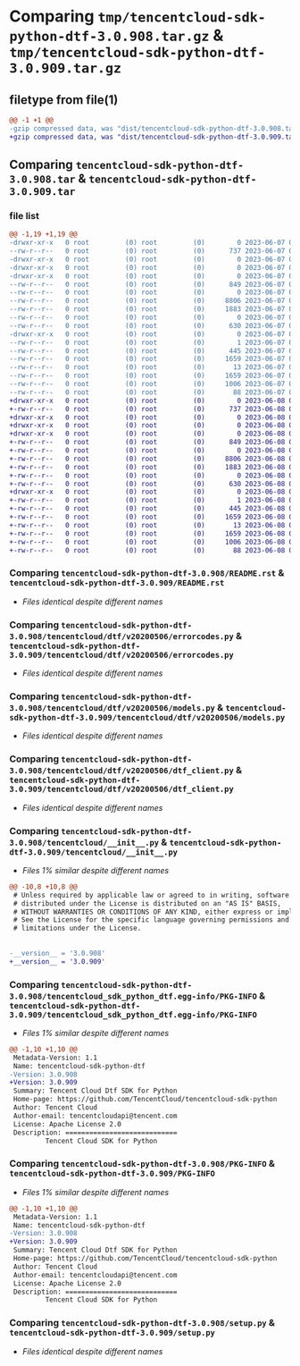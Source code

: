# Comparing `tmp/tencentcloud-sdk-python-dtf-3.0.908.tar.gz` & `tmp/tencentcloud-sdk-python-dtf-3.0.909.tar.gz`

## filetype from file(1)

```diff
@@ -1 +1 @@
-gzip compressed data, was "dist/tencentcloud-sdk-python-dtf-3.0.908.tar", last modified: Wed Jun  7 00:23:16 2023, max compression
+gzip compressed data, was "dist/tencentcloud-sdk-python-dtf-3.0.909.tar", last modified: Thu Jun  8 00:23:49 2023, max compression
```

## Comparing `tencentcloud-sdk-python-dtf-3.0.908.tar` & `tencentcloud-sdk-python-dtf-3.0.909.tar`

### file list

```diff
@@ -1,19 +1,19 @@
-drwxr-xr-x   0 root         (0) root         (0)        0 2023-06-07 00:23:16.000000 tencentcloud-sdk-python-dtf-3.0.908/
--rw-r--r--   0 root         (0) root         (0)      737 2023-06-07 00:23:16.000000 tencentcloud-sdk-python-dtf-3.0.908/README.rst
-drwxr-xr-x   0 root         (0) root         (0)        0 2023-06-07 00:23:16.000000 tencentcloud-sdk-python-dtf-3.0.908/tencentcloud/
-drwxr-xr-x   0 root         (0) root         (0)        0 2023-06-07 00:23:16.000000 tencentcloud-sdk-python-dtf-3.0.908/tencentcloud/dtf/
-drwxr-xr-x   0 root         (0) root         (0)        0 2023-06-07 00:23:16.000000 tencentcloud-sdk-python-dtf-3.0.908/tencentcloud/dtf/v20200506/
--rw-r--r--   0 root         (0) root         (0)      849 2023-06-07 00:23:16.000000 tencentcloud-sdk-python-dtf-3.0.908/tencentcloud/dtf/v20200506/errorcodes.py
--rw-r--r--   0 root         (0) root         (0)        0 2023-06-07 00:23:16.000000 tencentcloud-sdk-python-dtf-3.0.908/tencentcloud/dtf/v20200506/__init__.py
--rw-r--r--   0 root         (0) root         (0)     8806 2023-06-07 00:23:16.000000 tencentcloud-sdk-python-dtf-3.0.908/tencentcloud/dtf/v20200506/models.py
--rw-r--r--   0 root         (0) root         (0)     1883 2023-06-07 00:23:16.000000 tencentcloud-sdk-python-dtf-3.0.908/tencentcloud/dtf/v20200506/dtf_client.py
--rw-r--r--   0 root         (0) root         (0)        0 2023-06-07 00:23:16.000000 tencentcloud-sdk-python-dtf-3.0.908/tencentcloud/dtf/__init__.py
--rw-r--r--   0 root         (0) root         (0)      630 2023-06-07 00:23:16.000000 tencentcloud-sdk-python-dtf-3.0.908/tencentcloud/__init__.py
-drwxr-xr-x   0 root         (0) root         (0)        0 2023-06-07 00:23:16.000000 tencentcloud-sdk-python-dtf-3.0.908/tencentcloud_sdk_python_dtf.egg-info/
--rw-r--r--   0 root         (0) root         (0)        1 2023-06-07 00:23:16.000000 tencentcloud-sdk-python-dtf-3.0.908/tencentcloud_sdk_python_dtf.egg-info/dependency_links.txt
--rw-r--r--   0 root         (0) root         (0)      445 2023-06-07 00:23:16.000000 tencentcloud-sdk-python-dtf-3.0.908/tencentcloud_sdk_python_dtf.egg-info/SOURCES.txt
--rw-r--r--   0 root         (0) root         (0)     1659 2023-06-07 00:23:16.000000 tencentcloud-sdk-python-dtf-3.0.908/tencentcloud_sdk_python_dtf.egg-info/PKG-INFO
--rw-r--r--   0 root         (0) root         (0)       13 2023-06-07 00:23:16.000000 tencentcloud-sdk-python-dtf-3.0.908/tencentcloud_sdk_python_dtf.egg-info/top_level.txt
--rw-r--r--   0 root         (0) root         (0)     1659 2023-06-07 00:23:16.000000 tencentcloud-sdk-python-dtf-3.0.908/PKG-INFO
--rw-r--r--   0 root         (0) root         (0)     1006 2023-06-07 00:23:16.000000 tencentcloud-sdk-python-dtf-3.0.908/setup.py
--rw-r--r--   0 root         (0) root         (0)       88 2023-06-07 00:23:16.000000 tencentcloud-sdk-python-dtf-3.0.908/setup.cfg
+drwxr-xr-x   0 root         (0) root         (0)        0 2023-06-08 00:23:49.000000 tencentcloud-sdk-python-dtf-3.0.909/
+-rw-r--r--   0 root         (0) root         (0)      737 2023-06-08 00:23:49.000000 tencentcloud-sdk-python-dtf-3.0.909/README.rst
+drwxr-xr-x   0 root         (0) root         (0)        0 2023-06-08 00:23:49.000000 tencentcloud-sdk-python-dtf-3.0.909/tencentcloud/
+drwxr-xr-x   0 root         (0) root         (0)        0 2023-06-08 00:23:49.000000 tencentcloud-sdk-python-dtf-3.0.909/tencentcloud/dtf/
+drwxr-xr-x   0 root         (0) root         (0)        0 2023-06-08 00:23:49.000000 tencentcloud-sdk-python-dtf-3.0.909/tencentcloud/dtf/v20200506/
+-rw-r--r--   0 root         (0) root         (0)      849 2023-06-08 00:23:49.000000 tencentcloud-sdk-python-dtf-3.0.909/tencentcloud/dtf/v20200506/errorcodes.py
+-rw-r--r--   0 root         (0) root         (0)        0 2023-06-08 00:23:49.000000 tencentcloud-sdk-python-dtf-3.0.909/tencentcloud/dtf/v20200506/__init__.py
+-rw-r--r--   0 root         (0) root         (0)     8806 2023-06-08 00:23:49.000000 tencentcloud-sdk-python-dtf-3.0.909/tencentcloud/dtf/v20200506/models.py
+-rw-r--r--   0 root         (0) root         (0)     1883 2023-06-08 00:23:49.000000 tencentcloud-sdk-python-dtf-3.0.909/tencentcloud/dtf/v20200506/dtf_client.py
+-rw-r--r--   0 root         (0) root         (0)        0 2023-06-08 00:23:49.000000 tencentcloud-sdk-python-dtf-3.0.909/tencentcloud/dtf/__init__.py
+-rw-r--r--   0 root         (0) root         (0)      630 2023-06-08 00:23:49.000000 tencentcloud-sdk-python-dtf-3.0.909/tencentcloud/__init__.py
+drwxr-xr-x   0 root         (0) root         (0)        0 2023-06-08 00:23:49.000000 tencentcloud-sdk-python-dtf-3.0.909/tencentcloud_sdk_python_dtf.egg-info/
+-rw-r--r--   0 root         (0) root         (0)        1 2023-06-08 00:23:49.000000 tencentcloud-sdk-python-dtf-3.0.909/tencentcloud_sdk_python_dtf.egg-info/dependency_links.txt
+-rw-r--r--   0 root         (0) root         (0)      445 2023-06-08 00:23:49.000000 tencentcloud-sdk-python-dtf-3.0.909/tencentcloud_sdk_python_dtf.egg-info/SOURCES.txt
+-rw-r--r--   0 root         (0) root         (0)     1659 2023-06-08 00:23:49.000000 tencentcloud-sdk-python-dtf-3.0.909/tencentcloud_sdk_python_dtf.egg-info/PKG-INFO
+-rw-r--r--   0 root         (0) root         (0)       13 2023-06-08 00:23:49.000000 tencentcloud-sdk-python-dtf-3.0.909/tencentcloud_sdk_python_dtf.egg-info/top_level.txt
+-rw-r--r--   0 root         (0) root         (0)     1659 2023-06-08 00:23:49.000000 tencentcloud-sdk-python-dtf-3.0.909/PKG-INFO
+-rw-r--r--   0 root         (0) root         (0)     1006 2023-06-08 00:23:49.000000 tencentcloud-sdk-python-dtf-3.0.909/setup.py
+-rw-r--r--   0 root         (0) root         (0)       88 2023-06-08 00:23:49.000000 tencentcloud-sdk-python-dtf-3.0.909/setup.cfg
```

### Comparing `tencentcloud-sdk-python-dtf-3.0.908/README.rst` & `tencentcloud-sdk-python-dtf-3.0.909/README.rst`

 * *Files identical despite different names*

### Comparing `tencentcloud-sdk-python-dtf-3.0.908/tencentcloud/dtf/v20200506/errorcodes.py` & `tencentcloud-sdk-python-dtf-3.0.909/tencentcloud/dtf/v20200506/errorcodes.py`

 * *Files identical despite different names*

### Comparing `tencentcloud-sdk-python-dtf-3.0.908/tencentcloud/dtf/v20200506/models.py` & `tencentcloud-sdk-python-dtf-3.0.909/tencentcloud/dtf/v20200506/models.py`

 * *Files identical despite different names*

### Comparing `tencentcloud-sdk-python-dtf-3.0.908/tencentcloud/dtf/v20200506/dtf_client.py` & `tencentcloud-sdk-python-dtf-3.0.909/tencentcloud/dtf/v20200506/dtf_client.py`

 * *Files identical despite different names*

### Comparing `tencentcloud-sdk-python-dtf-3.0.908/tencentcloud/__init__.py` & `tencentcloud-sdk-python-dtf-3.0.909/tencentcloud/__init__.py`

 * *Files 1% similar despite different names*

```diff
@@ -10,8 +10,8 @@
 # Unless required by applicable law or agreed to in writing, software
 # distributed under the License is distributed on an "AS IS" BASIS,
 # WITHOUT WARRANTIES OR CONDITIONS OF ANY KIND, either express or implied.
 # See the License for the specific language governing permissions and
 # limitations under the License.
 
 
-__version__ = '3.0.908'
+__version__ = '3.0.909'
```

### Comparing `tencentcloud-sdk-python-dtf-3.0.908/tencentcloud_sdk_python_dtf.egg-info/PKG-INFO` & `tencentcloud-sdk-python-dtf-3.0.909/tencentcloud_sdk_python_dtf.egg-info/PKG-INFO`

 * *Files 1% similar despite different names*

```diff
@@ -1,10 +1,10 @@
 Metadata-Version: 1.1
 Name: tencentcloud-sdk-python-dtf
-Version: 3.0.908
+Version: 3.0.909
 Summary: Tencent Cloud Dtf SDK for Python
 Home-page: https://github.com/TencentCloud/tencentcloud-sdk-python
 Author: Tencent Cloud
 Author-email: tencentcloudapi@tencent.com
 License: Apache License 2.0
 Description: ============================
         Tencent Cloud SDK for Python
```

### Comparing `tencentcloud-sdk-python-dtf-3.0.908/PKG-INFO` & `tencentcloud-sdk-python-dtf-3.0.909/PKG-INFO`

 * *Files 1% similar despite different names*

```diff
@@ -1,10 +1,10 @@
 Metadata-Version: 1.1
 Name: tencentcloud-sdk-python-dtf
-Version: 3.0.908
+Version: 3.0.909
 Summary: Tencent Cloud Dtf SDK for Python
 Home-page: https://github.com/TencentCloud/tencentcloud-sdk-python
 Author: Tencent Cloud
 Author-email: tencentcloudapi@tencent.com
 License: Apache License 2.0
 Description: ============================
         Tencent Cloud SDK for Python
```

### Comparing `tencentcloud-sdk-python-dtf-3.0.908/setup.py` & `tencentcloud-sdk-python-dtf-3.0.909/setup.py`

 * *Files identical despite different names*

